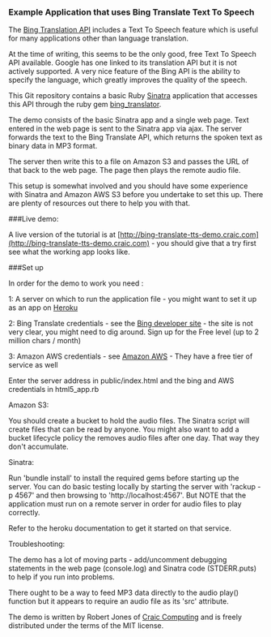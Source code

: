 ### Example Application that uses Bing Translate Text To Speech

The [Bing Translation API](http://www.microsoft.com/en-us/translator/developers.aspx) includes a Text To Speech feature which is useful for many applications other than language translation.

At the time of writing, this seems to be the only good, free Text To Speech API available. Google has one linked to its translation API but it is not actively supported. A very nice feature of the Bing API is the ability to specify the language, which greatly improves the quality of the speech.

This Git repository contains a basic Ruby [Sinatra](http://www.sinatrarb.com/) application that accesses this API through the ruby gem [bing_translator](https://github.com/CodeBlock/bing_translator-gem).

The demo consists of the basic Sinatra app and a single web page. Text entered in the web page is sent to the Sinatra app via ajax. The server forwards the text to the Bing Translate API, which returns the spoken text as binary data in MP3 format.

The server then write this to a file on Amazon S3 and passes the URL of that back to the web page. The page then plays the remote audio file.


This setup is somewhat involved and you should have some experience with Sinatra and Amazon AWS S3 before you undertake to set this up. There are plenty of resources out there to help you with that.


###Live demo:

A live version of the tutorial is at [http://bing-translate-tts-demo.craic.com](http://bing-translate-tts-demo.craic.com) - you should give that a try first see what the working app looks like.


###Set up

In order for the demo to work you need :

1: A server on which to run the application file - you might want to set it up as an app on [Heroku](http://heroku.com)

2: Bing Translate credentials - see the [Bing developer site](https://datamarket.azure.com/dataset/1899a118-d202-492c-aa16-ba21c33c06cb) - the site is not very clear, you might need to dig around. Sign up for the Free level (up to 2 million chars / month)

3: Amazon AWS credentials - see [Amazon AWS](http://aws.amazon.com/) - They have a free tier of service as well

Enter the server address in public/index.html and the bing and AWS credentials in html5_app.rb


Amazon S3:

You should create a bucket to hold the audio files. The Sinatra script will create files that can be read by anyone. You might also want to add a bucket lifecycle policy the removes audio files after one day. That way they don't accumulate.

Sinatra:

Run 'bundle install' to install the required gems before starting up the server. You can do basic testing locally by starting the server with 'rackup -p 4567' and then browsing to 'http://localhost:4567'. But NOTE that the application must run on a remote server in order for audio files to play correctly.

Refer to the heroku documentation to get it started on that service.

Troubleshooting:

The demo has a lot of moving parts - add/uncomment debugging statements in the web page (console.log) and Sinatra code (STDERR.puts) to help if you run into problems.

There ought to be a way to feed MP3 data directly to the audio play() function but it appears to require an audio file as its 'src' attribute.


The demo is written by Robert Jones of [Craic Computing](http://craic.com) and is freely distributed under the terms of the MIT license.


